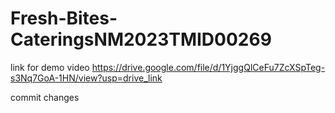 # Fresh-Bites-CateringsNM2023TMID00269

link for demo video https://drive.google.com/file/d/1YjggQlCeFu7ZcXSpTeg-s3Nq7GoA-1HN/view?usp=drive_link

commit changes 
